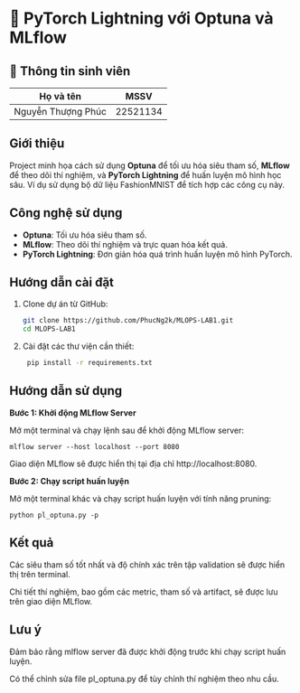 # 🚀 PyTorch Lightning với Optuna và MLflow

## 👤 Thông tin sinh viên

| Họ và tên          | MSSV      |
|------------------- |-----------|
| Nguyễn Thượng Phúc | 22521134 |


## Giới thiệu
Project minh họa cách sử dụng **Optuna** để tối ưu hóa siêu tham số, **MLflow** để theo dõi thí nghiệm, và **PyTorch Lightning** để huấn luyện mô hình học sâu. Ví dụ sử dụng bộ dữ liệu FashionMNIST để tích hợp các công cụ này.

## Công nghệ sử dụng
- **Optuna**: Tối ưu hóa siêu tham số.
- **MLflow**: Theo dõi thí nghiệm và trực quan hóa kết quả.
- **PyTorch Lightning**: Đơn giản hóa quá trình huấn luyện mô hình PyTorch.

## Hướng dẫn cài đặt

1. Clone dự án từ GitHub:
   ```bash
   git clone https://github.com/PhucNg2k/MLOPS-LAB1.git
   cd MLOPS-LAB1
2. Cài đặt các thư viện cần thiết:
   ```bash
    pip install -r requirements.txt
## Hướng dẫn sử dụng
**Bước 1: Khởi động MLflow Server**

Mở một terminal và chạy lệnh sau để khởi động MLflow server:

    mlflow server --host localhost --port 8080

Giao diện MLflow sẽ được hiển thị tại địa chỉ http://localhost:8080.

**Bước 2: Chạy script huấn luyện**

Mở một terminal khác và chạy script huấn luyện với tính năng pruning:

    python pl_optuna.py -p

## Kết quả

Các siêu tham số tốt nhất và độ chính xác trên tập validation sẽ được hiển thị trên terminal.

Chi tiết thí nghiệm, bao gồm các metric, tham số và artifact, sẽ được lưu trên giao diện MLflow.

## Lưu ý
Đảm bảo rằng mlflow server đã được khởi động trước khi chạy script huấn luyện.

Có thể chỉnh sửa file pl_optuna.py để tùy chỉnh thí nghiệm theo nhu cầu.